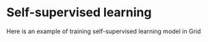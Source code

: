 # Self-supervised learning

Here is an example of training self-supervised learning model in Grid 

[ ](self-supervised-learning.md)



